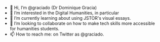 - 👋 Hi, I’m @graciado (Dr Dominique Gracia)
- 👀 I’m interested in the Digital Humanities, in particular 
- 🌱 I’m currently learning about using JSTOR's visual essays.
- 💞️ I’m looking to collaborate on how to make tech skills more accessible for humanities students.
- 📫 How to reach me: on Twitter as @graciado.

<!---
graciado/graciado is a ✨ special ✨ repository because its `README.md` (this file) appears on your GitHub profile.
You can click the Preview link to take a look at your changes.
--->

